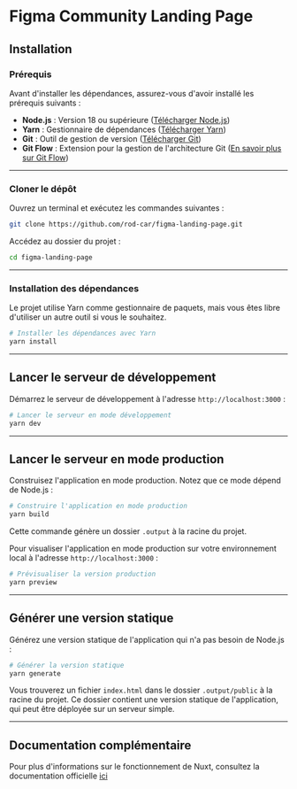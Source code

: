 # Figma Community Landing Page

## Installation

### Prérequis

Avant d'installer les dépendances, assurez-vous d'avoir installé les prérequis suivants :
- **Node.js** : Version 18 ou supérieure ([Télécharger Node.js](https://nodejs.org))
- **Yarn** : Gestionnaire de dépendances ([Télécharger Yarn](https://yarnpkg.com/))
- **Git** : Outil de gestion de version ([Télécharger Git](https://git-scm.com/))
- **Git Flow** : Extension pour la gestion de l'architecture Git ([En savoir plus sur Git Flow](https://danielkummer.github.io/git-flow-cheatsheet/))

---

### Cloner le dépôt

Ouvrez un terminal et exécutez les commandes suivantes :

```bash
git clone https://github.com/rod-car/figma-landing-page.git
```

Accédez au dossier du projet :

```bash
cd figma-landing-page
```  

---  

### Installation des dépendances

Le projet utilise Yarn comme gestionnaire de paquets, mais vous êtes libre d'utiliser un autre outil si vous le souhaitez.

```bash
# Installer les dépendances avec Yarn
yarn install
```

---

## Lancer le serveur de développement

Démarrez le serveur de développement à l'adresse `http://localhost:3000` :

```bash
# Lancer le serveur en mode développement
yarn dev
```

---

## Lancer le serveur en mode production

Construisez l'application en mode production. Notez que ce mode dépend de Node.js :

```bash
# Construire l'application en mode production
yarn build
```

Cette commande génère un dossier `.output` à la racine du projet.

Pour visualiser l'application en mode production sur votre environnement local à l'adresse `http://localhost:3000` :

```bash
# Prévisualiser la version production
yarn preview
```

---

## Générer une version statique

Générez une version statique de l'application qui n'a pas besoin de Node.js :

```bash
# Générer la version statique
yarn generate
```

Vous trouverez un fichier `index.html` dans le dossier `.output/public` à la racine du projet. Ce dossier contient une version statique de l'application, qui peut être déployée sur un serveur simple.

---

## Documentation complémentaire

Pour plus d'informations sur le fonctionnement de Nuxt, consultez la documentation officielle [ici](https://nuxt.com/)
